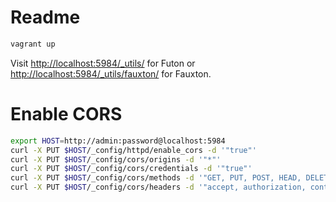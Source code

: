 # Readme

```sh
vagrant up
```

Visit [http://localhost:5984/_utils/](http://localhost:5984/_utils/) for Futon or [http://localhost:5984/_utils/fauxton/](http://localhost:5984/_utils/fauxton/) for Fauxton.

# Enable CORS

```sh
export HOST=http://admin:password@localhost:5984
curl -X PUT $HOST/_config/httpd/enable_cors -d '"true"'
curl -X PUT $HOST/_config/cors/origins -d '"*"'
curl -X PUT $HOST/_config/cors/credentials -d '"true"'
curl -X PUT $HOST/_config/cors/methods -d '"GET, PUT, POST, HEAD, DELETE"'
curl -X PUT $HOST/_config/cors/headers -d '"accept, authorization, content-type, origin"'
```
